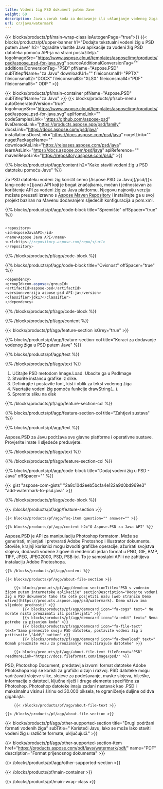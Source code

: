 ```yaml
---
title: Vodeni žig PSD dokument putem Jave
weight: 60
description: Java uzorak koda za dodavanje ili uklanjanje vodenog žiga u PSD datoteku u Java Runtime Environment za JSP/JSF aplikacije i aplikacije za stolna računala.
url: cr/java/watermark
---
```


{{< blocks/products/pf/main-wrap-class isAutogenPage="true">}}
{{< blocks/products/pf/upper-banner h1="Dodajte tekstualni vodeni žig u PSD putem Jave" h2="Izgradite vlastite Java aplikacije za vodeni žig PSD datoteka pomoću API-ja na strani poslužitelja." logoImageSrc="https://www.aspose.cloud/templates/aspose/img/products/psd/aspose_psd-for-java.svg" sourceAdditionalConversionTag="" additionalConversionTag="PSD" pfName="Aspose.PSD" subTitlepfName="za Javu" downloadUrl="" fileiconsmall1="PPTX" fileiconsmall2="DOCX" fileiconsmall3="XLSX" fileiconsmall4="PDF" fileiconsmall5=" ODP " >}}

{{< blocks/products/pf/main-container pfName="Aspose.PSD" subTitlepfName="za Javu" >}}
{{< blocks/products/pf/sub-menu autoGeneratedVersion="true" logoImageSrc="https://www.aspose.cloud/templates/aspose/img/products/psd/aspose_psd-for-java.svg" apiHomeLink="" codeSamplesLink="https://github.com/aspose-psd" liveDemosLink="https://products.aspose.app/psd/family" docsLink="https://docs.aspose.com/psd/java" installationsDocsLink="https://docs.aspose.com/psd/java" nugetLink="" nugetPackageName="" downloadAsLink="https://releases.aspose.com/psd/java" learnAsLink="https://docs.aspose.com/psd/java" apiReference="" mavenRepoLink="https://repository.aspose.com/psd/" >}}

{{% blocks/products/pf/agp/content h2="Kako staviti vodeni žig u PSD datoteku pomoću Jave" %}}

 Za PSD datoteku vodeni žig koristit ćemo
 [Aspose.PSD za Javu](/psd/{{< lang-code >}}java)
 API koji je bogat značajkama, moćan i jednostavan za korištenje API za vodeni žig za Java platformu. Njegovu najnoviju verziju možete preuzeti izravno s
 [Aspose Maven Repository](https://repository.aspose.com/psd/)
 i instalirajte ga u svoj projekt baziran na Mavenu dodavanjem sljedećih konfiguracija u pom.xml.

{{% blocks/products/pf/agp/code-block title="Spremište" offSpacer="true" %}}

```cs

<repository>
<id>AsposeJavaAPI</id>
<name>Aspose Java API</name>
<url>https://repository.aspose.com/repo/</url>
</repository>

```

{{% /blocks/products/pf/agp/code-block %}}

{{% blocks/products/pf/agp/code-block title="Ovisnost" offSpacer="true" %}}

```cs
<dependency>
<groupId>com.aspose</groupId>
<artifactId>aspose-psd</artifactId>
<version>verzija aspose-psd API-ja</version>
<classifier>jdk17</classifier>
</dependency>

```

{{% /blocks/products/pf/agp/code-block %}}

{{% /blocks/products/pf/agp/content %}}

{{< blocks/products/pf/agp/feature-section isGrey="true" >}}

{{% blocks/products/pf/agp/feature-section-col title="Koraci za dodavanje vodenog žiga u PSD putem Jave" %}}

{{% blocks/products/pf/agp/text %}}

{{% /blocks/products/pf/agp/text %}}

1. Učitajte PSD metodom Image.Load. Ubacite ga u PsdImage
1. Stvorite instancu grafike iz slike.
1. Definirajte i postavite font, kist i oblik za tekst vodenog žiga
1. Nacrtajte vodeni žig pomoću funkcije drawString(...).
1. Spremite sliku na disk

{{% /blocks/products/pf/agp/feature-section-col %}}

{{% blocks/products/pf/agp/feature-section-col title="Zahtjevi sustava" %}}

{{% blocks/products/pf/agp/text %}}

 Aspose.PSD za Javu podržava sve glavne platforme i operativne sustave. Provjerite imate li sljedeće preduvjete.

{{% /blocks/products/pf/agp/text %}}

{{% /blocks/products/pf/agp/feature-section-col %}}

{{% blocks/products/pf/agp/code-block title="Dodaj vodeni žig u PSD - Java" offSpacer="" %}}

{{< gist "aspose-com-gists" "2a8c10d2eeb5bcfa4e122a9d0bd969e3" "add-watermark-to-psd.java" >}}

{{% /blocks/products/pf/agp/code-block %}}

{{< /blocks/products/pf/agp/feature-section >}}

    {{< blocks/products/pf/agp/faq-item question="" answer="" >}}
 

<!-- aboutfile Starts -->

    {{% blocks/products/pf/agp/content h2="O Aspose.PSD za Java API" %}}

 Aspose.PSD je API za manipulaciju Photoshop formatom. Može se generirati, mijenjati i pretvarati Adobe Photoshop i Illustrator dokumente. Štoviše, krajnji korisnici mogu izvoditi grafičke operacije, ažurirati svojstva slojeva, dodavati vodene žigove ili renderirati jedan format u PNG, GIF, BMP, TIFF, JPEG, JPEG2000, PSD, PSB itd. To je samostalni API i ne zahtijeva instalaciju Adobe Photoshopa.



    {{% /blocks/products/pf/agp/content %}}

    {{< blocks/products/pf/agp/about-file-section >}}

        {{< blocks/products/pf/agp/demobox sectionTitle="PSD s vodenim žigom putem internetske aplikacije" sectionDescription="Dodajte vodeni žig u PSD dokumente tako što ćete posjetiti našu [web stranicu Demo uživo](https://products.aspose.app/psd/watermark). Demo uživo ima sljedeće prednosti" >}}
            {{< blocks/products/pf/agp/democard icon="fa-cogs" text=" Ne morate ništa preuzimati ili postavljati" >}}
            {{< blocks/products/pf/agp/democard icon="fa-edit" text=" Nema potrebe za pisanjem koda" >}}
            {{< blocks/products/pf/agp/democard icon="fa-file-text" text="Samo prenesite svoju PSD datoteku, postavite vodeni žig i pritisnite \"Add\" button" >}}
            {{< blocks/products/pf/agp/democard icon="fa-download" text=" Odmah preuzmite vezu za preuzimanje rezultirajuće datoteke" >}}

        {{< blocks/products/pf/agp/about-file-text fileFormat="PSD" readMoreLink="https://docs.fileformat.com/image/psd/" >}}
PSD, Photoshop Document, predstavlja izvorni format datoteke Adobe Photoshopa koji se koristi za grafički dizajn i razvoj. PSD datoteke mogu sadržavati slojeve slike, slojeve za podešavanje, maske slojeva, bilješke, informacije o datoteci, ključne riječi i druge elemente specifične za Photoshop. Photoshop datoteke imaju zadani nastavak kao .PSD i maksimalnu visinu i širinu od 30.000 piksela, te ograničenje duljine od dva gigabajta.

        {{< /blocks/products/pf/agp/about-file-text >}}

    {{< /blocks/products/pf/agp/about-file-section >}}

<!-- aboutfile Ends -->

{{< blocks/products/pf/agp/other-supported-section title="Drugi podržani formati vodenih žiga" subTitle=" Koristeći Javu, lako se može lako staviti vodeni žig u različite formate, uključujući." >}}

{{< blocks/products/pf/agp/other-supported-section-item href="https://products.aspose.com/pdf/java/watermark/pdf/" name="PDF" description="Format prijenosnog dokumenta" >}}

{{< /blocks/products/pf/agp/other-supported-section >}}

{{< /blocks/products/pf/main-container >}}
    
{{< /blocks/products/pf/main-wrap-class >}}
